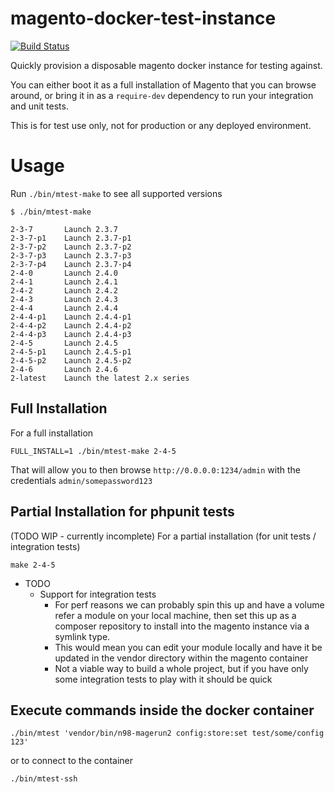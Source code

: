 # magento-docker-test-instance

[![Build Status](https://app.travis-ci.com/AmpersandHQ/magento-docker-test-instance.svg?branch=master)](https://app.travis-ci.com/AmpersandHQ/magento-docker-test-instance)

Quickly provision a disposable magento docker instance for testing against.

You can either boot it as a full installation of Magento that you can browse around, or bring it in as a `require-dev` dependency to run your integration and unit tests.

This is for test use only, not for production or any deployed environment.

# Usage 

Run `./bin/mtest-make` to see all supported versions

```
$ ./bin/mtest-make

2-3-7       Launch 2.3.7
2-3-7-p1    Launch 2.3.7-p1
2-3-7-p2    Launch 2.3.7-p2
2-3-7-p3    Launch 2.3.7-p3
2-3-7-p4    Launch 2.3.7-p4
2-4-0       Launch 2.4.0
2-4-1       Launch 2.4.1
2-4-2       Launch 2.4.2
2-4-3       Launch 2.4.3
2-4-4       Launch 2.4.4
2-4-4-p1    Launch 2.4.4-p1
2-4-4-p2    Launch 2.4.4-p2
2-4-4-p3    Launch 2.4.4-p3
2-4-5       Launch 2.4.5
2-4-5-p1    Launch 2.4.5-p1
2-4-5-p2    Launch 2.4.5-p2
2-4-6       Launch 2.4.6
2-latest    Launch the latest 2.x series

```

## Full Installation

For a full installation
```
FULL_INSTALL=1 ./bin/mtest-make 2-4-5
```

That will allow you to then browse `http://0.0.0.0:1234/admin` with the credentials `admin/somepassword123`

## Partial Installation for phpunit tests

(TODO WIP - currently incomplete) For a partial installation (for unit tests / integration tests)
```
make 2-4-5
```

- TODO
  - Support for integration tests
    - For perf reasons we can probably spin this up and have a volume refer a module on your local machine, then set this up as a composer repository to install into the magento instance via a symlink type.
    - This would mean you can edit your module locally and have it be updated in the vendor directory within the magento container
    - Not a viable way to build a whole project, but if you have only some integration tests to play with it should be quick

## Execute commands inside the docker container

```
./bin/mtest 'vendor/bin/n98-magerun2 config:store:set test/some/config 123'
```

or to connect to the container

```
./bin/mtest-ssh
```